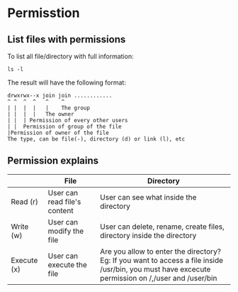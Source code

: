 # Permisstion


## List files with permissions 
To list all file/directory with full information:

```shell
ls -l
```

The result will have the following format:

```
drwxrwx--x join join ............ 
^ ^  ^  ^   ^    ^
| |  |  |   |    The group
| |  |  |   The owner 
| |  | Permission of every other users
| |  Permission of group of the file
|Permission of owner of the file
The type, can be file(-), directory (d) or link (l), etc
```

## Permission explains

| | File | Directory |
|-|---| --- |
|Read (r)| User can read file's content | User can see what inside the directory |
|Write (w)| User can modify the file| User can delete, rename, create files, directory inside the directory|
|Execute (x)| User can execute the file | Are you allow to enter the directory? </br> Eg: If you want to access a file inside /usr/bin, you must have excecute permission on /,/user and /user/bin|

